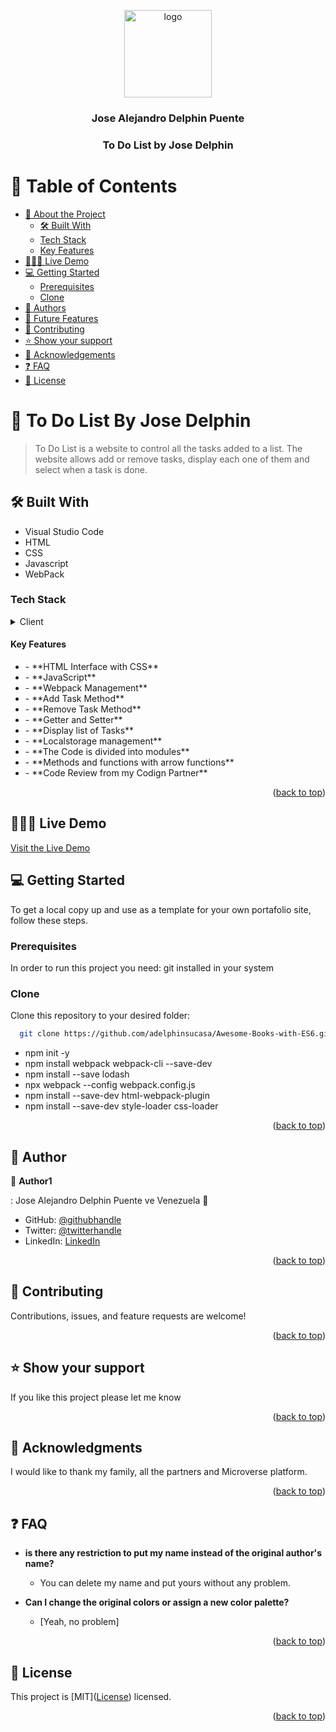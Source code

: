 <a name="To Do List by Jose Delphin"></a>

<div align="center">
  <img  src="./assets/images/ToDoListLogo.png" alt="logo" width="140"  height="auto" />
  <br/>

  <h3><b>Jose Alejandro Delphin Puente</b></h3>
  <h3><b>To Do List by Jose Delphin</b></h3>
</div>

# 📗 Table of Contents

- [📖 About the Project](#about-project)
    - [🛠 Built With](#built-with)
    - [Tech Stack](#tech-stack)
    - [Key Features](#key-features)
- [🧑🏻‍💻 Live Demo](#live-demo)    
- [💻 Getting Started](#getting-started)
  - [Prerequisites](#prerequisites)
  - [Clone](#prerequisites)
- [👥 Authors](#authors)
- [🔭 Future Features](#future-features)
- [🤝 Contributing](#contributing)
- [⭐️ Show your support](#support)
- [🙏 Acknowledgements](#acknowledgements)
- [❓ FAQ](#faq)
- [📝 License](#license)

# 📖 To Do List By Jose Delphin <a name="about-project"></a>

> To Do List is a website to control all the tasks added to a list. The website allows add or remove tasks, display each one of them and select when a task is done.

## 🛠 Built With <a name="built-with"></a>
 - Visual Studio Code
 - HTML
 - CSS
 - Javascript
 - WebPack

### Tech Stack <a name="tech-stack"></a>

<details>
  <summary>Client</summary>
  <ul>
    <li><a href="https://en.wikipedia.org/wiki/HTML">Html</a></li>
    <li><a href="https://en.wikipedia.org/wiki/CSS">Css</a></li>
    <li><a href="https://en.wikipedia.org/wiki/CSS">Javascript</a></li>
  </ul>
</details>

<!-- Features -->

#### Key Features <a name="key-features"></a>
 <ul>
  <li>- **HTML Interface with CSS**</li>
  <li>- **JavaScript**</li>
  <li>- **Webpack Management**</li>
  <li>- **Add Task Method**</li>
  <li>- **Remove Task Method**</li>
  <li>- **Getter and Setter**</li>
  <li>- **Display list of Tasks**</li>
  <li>- **Localstorage management**</li>
  <li>- **The Code is divided into modules**</li>
  <li>- **Methods and functions with arrow functions**</li>
  <li>- **Code Review from my Codign Partner**</li>
 </ul>
<p align="right">(<a href="#readme-top">back to top</a>)</p>

## 🧑🏻‍💻 Live Demo <a name="live-demo"></a>

<a href="https://adelphinsucasa.github.io/To-Do-List/dist/">Visit the Live Demo</a>

## 💻 Getting Started <a name="getting-started"></a>

To get a local copy up and use as a template for your own portafolio site, follow these steps.

### Prerequisites

In order to run this project you need: git installed in your system

### Clone

Clone this repository to your desired folder:

```sh
  git clone https://github.com/adelphinsucasa/Awesome-Books-with-ES6.git
```

<ul>
    <li>npm init -y</li>
    <li>npm install webpack webpack-cli --save-dev</li>
    <li>npm install --save lodash</li>
    <li>npx webpack --config webpack.config.js</li>
    <li>npm install --save-dev html-webpack-plugin</li>
    <li>npm install --save-dev style-loader css-loader</li>
</ul>
<p align="right">(<a href="#readme-top">back to top</a>)</p>

<!-- AUTHORS -->

## 👥 Author <a name="authors"></a>

👤 **Author1**

: Jose Alejandro Delphin Puente
ve Venezuela 💓

- GitHub: [@githubhandle](https://github.com/adelphinsucasa)
- Twitter: [@twitterhandle](@josedelphin)
- LinkedIn: [LinkedIn](@adelphin)

<p align="right">(<a href="#readme-top">back to top</a>)</p>

## 🤝 Contributing <a name="contributing"></a>

Contributions, issues, and feature requests are welcome!

<p align="right">(<a href="#readme-top">back to top</a>)</p>

## ⭐️ Show your support <a name="support"></a>

If you like this project please let me know

<p align="right">(<a href="#readme-top">back to top</a>)</p>

## 🙏 Acknowledgments <a name="acknowledgements"></a>

I would like to thank my family, all the partners and Microverse platform.

<p align="right">(<a href="#readme-top">back to top</a>)</p>

## ❓ FAQ <a name="faq"></a>

- **is there any restriction to put my name instead of the original author's name?**

  - You can delete my name and put yours without any problem.

- **Can I change the original colors or assign a new color palette?**

  - [Yeah, no problem]

<p align="right">(<a href="#readme-top">back to top</a>)</p>

## 📝 License <a name="license"></a>

This project is [MIT](<a href="https://github.com/adelphinsucasa/Awesome-Books-with-ES6/blob/main/README.md">License</a>) licensed.

<p align="right">(<a href="#readme-top">back to top</a>)</p>

